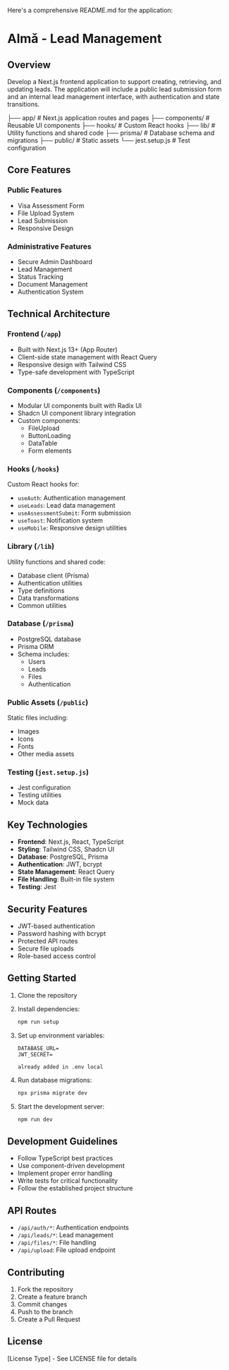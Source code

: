 Here's a comprehensive README.md for the application:

# Almǎ - Lead Management

## Overview

Develop a Next.js frontend application to support creating, retrieving, and updating leads. The application will include a public lead submission form and an internal lead management interface, with authentication and state transitions.

├── app/ # Next.js application routes and pages
├── components/ # Reusable UI components
├── hooks/ # Custom React hooks
├── lib/ # Utility functions and shared code
├── prisma/ # Database schema and migrations
├── public/ # Static assets
└── jest.setup.js # Test configuration

## Core Features

### Public Features

- Visa Assessment Form
- File Upload System
- Lead Submission
- Responsive Design

### Administrative Features

- Secure Admin Dashboard
- Lead Management
- Status Tracking
- Document Management
- Authentication System

## Technical Architecture

### Frontend (`/app`)

- Built with Next.js 13+ (App Router)
- Client-side state management with React Query
- Responsive design with Tailwind CSS
- Type-safe development with TypeScript

### Components (`/components`)

- Modular UI components built with Radix UI
- Shadcn UI component library integration
- Custom components:
  - FileUpload
  - ButtonLoading
  - DataTable
  - Form elements

### Hooks (`/hooks`)

Custom React hooks for:

- `useAuth`: Authentication management
- `useLeads`: Lead data management
- `useAssessmentSubmit`: Form submission
- `useToast`: Notification system
- `useMobile`: Responsive design utilities

### Library (`/lib`)

Utility functions and shared code:

- Database client (Prisma)
- Authentication utilities
- Type definitions
- Data transformations
- Common utilities

### Database (`/prisma`)

- PostgreSQL database
- Prisma ORM
- Schema includes:
  - Users
  - Leads
  - Files
  - Authentication

### Public Assets (`/public`)

Static files including:

- Images
- Icons
- Fonts
- Other media assets

### Testing (`jest.setup.js`)

- Jest configuration
- Testing utilities
- Mock data

## Key Technologies

- **Frontend**: Next.js, React, TypeScript
- **Styling**: Tailwind CSS, Shadcn UI
- **Database**: PostgreSQL, Prisma
- **Authentication**: JWT, bcrypt
- **State Management**: React Query
- **File Handling**: Built-in file system
- **Testing**: Jest

## Security Features

- JWT-based authentication
- Password hashing with bcrypt
- Protected API routes
- Secure file uploads
- Role-based access control

## Getting Started

1. Clone the repository
2. Install dependencies:
   ```bash
   npm run setup
   ```
3. Set up environment variables:

   ```
   DATABASE_URL=
   JWT_SECRET=

   already added in .env local
   ```

4. Run database migrations:
   ```bash
   npx prisma migrate dev
   ```
5. Start the development server:
   ```bash
   npm run dev
   ```

## Development Guidelines

- Follow TypeScript best practices
- Use component-driven development
- Implement proper error handling
- Write tests for critical functionality
- Follow the established project structure

## API Routes

- `/api/auth/*`: Authentication endpoints
- `/api/leads/*`: Lead management
- `/api/files/*`: File handling
- `/api/upload`: File upload endpoint

## Contributing

1. Fork the repository
2. Create a feature branch
3. Commit changes
4. Push to the branch
5. Create a Pull Request

## License

[License Type] - See LICENSE file for details
